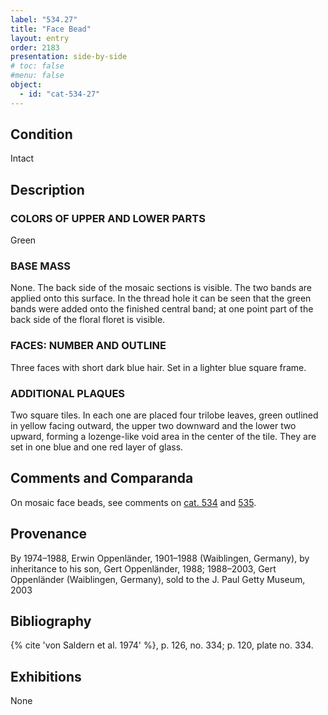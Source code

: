 ```yaml
---
label: "534.27"
title: "Face Bead"
layout: entry
order: 2183
presentation: side-by-side
# toc: false
#menu: false 
object:
  - id: "cat-534-27"
---
```


## Condition

Intact

## Description

### COLORS OF UPPER AND LOWER PARTS

Green

### BASE MASS

None. The back side of the mosaic sections is visible. The two bands are applied onto this surface. In the thread hole it can be seen that the green bands were added onto the finished central band; at one point part of the back side of the floral floret is visible.

### FACES: NUMBER AND OUTLINE

Three faces with short dark blue hair. Set in a lighter blue square frame.

### ADDITIONAL PLAQUES 

Two square tiles. In each one are placed four trilobe leaves, green outlined in yellow facing outward, the upper two downward and the lower two upward, forming a lozenge-like void area in the center of the tile. They are set in one blue and one red layer of glass.

## Comments and Comparanda

On mosaic face beads, see comments on [cat. 534](/catalogue/cat-534) and [535](/catalogue/cat-535).

## Provenance

By 1974–1988, Erwin Oppenländer, 1901–1988 (Waiblingen, Germany), by inheritance to his son, Gert Oppenländer, 1988; 1988–2003, Gert Oppenländer (Waiblingen, Germany), sold to the J. Paul Getty Museum, 2003

## Bibliography

{% cite 'von Saldern et al. 1974' %}, p. 126, no. 334; p. 120, plate no. 334.

## Exhibitions

None